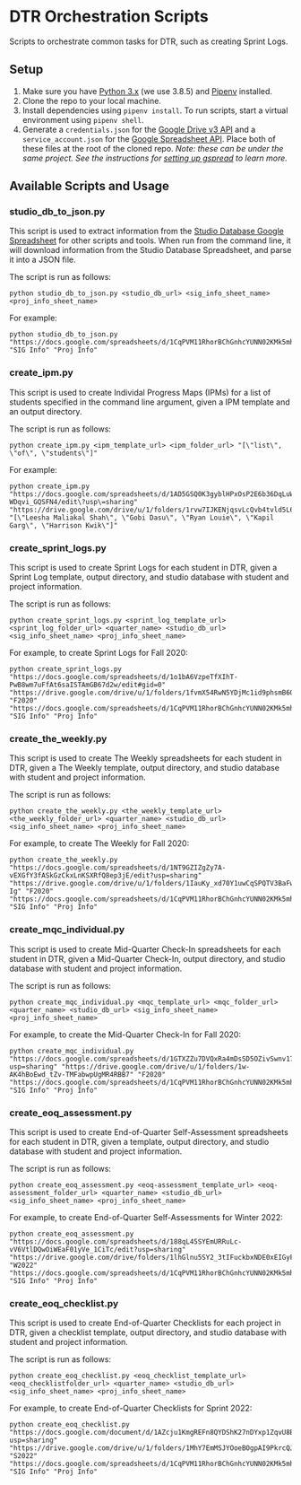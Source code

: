 # DTR Orchestration Scripts
Scripts to orchestrate common tasks for DTR, such as creating Sprint Logs.

## Setup
1. Make sure you have [Python 3.x](https://www.python.org/downloads/) (we use 3.8.5) and [Pipenv](https://pipenv-fork.readthedocs.io/en/latest/#install-pipenv-today) installed.
2. Clone the repo to your local machine.
3. Install dependencies using `pipenv install`. To run scripts, start a virtual environment using `pipenv shell`. 
4. Generate a `credentials.json` for the [Google Drive v3 API](https://developers.google.com/drive/api/v3/quickstart/python) and a `service_account.json` for the [Google Spreadsheet API](https://gspread.readthedocs.io/en/latest/oauth2.html#for-bots-using-service-account). Place both of these files at the root of the cloned repo. _Note: these can be under the same project. See the instructions for [setting up gspread](https://gspread.readthedocs.io/en/latest/oauth2.html#enable-api-access-for-a-project) to learn more._

## Available Scripts and Usage

### studio_db_to_json.py
This script is used to extract information from the [Studio Database Google Spreadsheet](https://docs.google.com/spreadsheets/d/1CqPVM11RhorBChGnhcYUNN02KMk5mhKEbuzQEY4vxQA/edit#gid=0) for other scripts and tools. When run from the command line, it will download information from the Studio Database Spreadsheet, and parse it into a JSON file.

The script is run as follows: 
```commandline
python studio_db_to_json.py <studio_db_url> <sig_info_sheet_name> <proj_info_sheet_name>
```

For example: 
```commandline
python studio_db_to_json.py "https://docs.google.com/spreadsheets/d/1CqPVM11RhorBChGnhcYUNN02KMk5mhKEbuzQEY4vxQA/edit#gid=0" "SIG Info" "Proj Info"
```

### create_ipm.py
This script is used to create Individal Progress Maps (IPMs) for a list of students specified in the command line argument, given a IPM template and an output directory.

The script is run as follows:
```commandline
python create_ipm.py <ipm_template_url> <ipm_folder_url> "[\"list\", \"of\", \"students\"]"
```

For example:
```commandline
python create_ipm.py "https://docs.google.com/spreadsheets/d/1AD5GSQ0K3gyblHPxOsP2E6b36DqLuW-WDqvi_GQSFN4/edit\?usp\=sharing" "https://drive.google.com/drive/u/1/folders/1rvw7IJKENjqsvLcQvb4tvld5L6skjSqH" "[\"Leesha Maliakal Shah\", \"Gobi Dasu\", \"Ryan Louie\", \"Kapil Garg\", \"Harrison Kwik\"]"
```

### create_sprint_logs.py
This script is used to create Sprint Logs for each student in DTR, given a Sprint Log template, output directory, and studio database with student and project information.

The script is run as follows: 
```commandline
python create_sprint_logs.py <sprint_log_template_url> <sprint_log_folder_url> <quarter_name> <studio_db_url> <sig_info_sheet_name> <proj_info_sheet_name>
```

For example, to create Sprint Logs for Fall 2020:
```commandline
python create_sprint_logs.py "https://docs.google.com/spreadsheets/d/1o1bA6VzpeTfXIhT-PwB8wm7uFfAt6saISTAmGB67d2w/edit#gid=0" "https://drive.google.com/drive/u/1/folders/1fvmX54RwN5YDjMc1id9phsmB6OSvfKcQ" "F2020" "https://docs.google.com/spreadsheets/d/1CqPVM11RhorBChGnhcYUNN02KMk5mhKEbuzQEY4vxQA/edit#gid=0" "SIG Info" "Proj Info"
```

### create_the_weekly.py
This script is used to create The Weekly spreadsheets for each student in DTR, given a The Weekly template, output directory, and
studio database with student and project information.

The script is run as follows: 
```commandline
python create_the_weekly.py <the_weekly_template_url> <the_weekly_folder_url> <quarter_name> <studio_db_url> <sig_info_sheet_name> <proj_info_sheet_name>
```

For example, to create The Weekly for Fall 2020:
```commandline
python create_the_weekly.py "https://docs.google.com/spreadsheets/d/1NT9GZIZgZy7A-vEXGfY3fASkGzCkxLnKSXRfQ8ep3jE/edit?usp=sharing" "https://drive.google.com/drive/u/1/folders/1IauKy_xd70Y1uwCqSPQTV3BaFwSOK-Ig" "F2020" "https://docs.google.com/spreadsheets/d/1CqPVM11RhorBChGnhcYUNN02KMk5mhKEbuzQEY4vxQA/edit#gid=0" "SIG Info" "Proj Info"
```

### create_mqc_individual.py
This script is used to create Mid-Quarter Check-In spreadsheets for each student in DTR, given a Mid-Quarter Check-In, output directory, and
studio database with student and project information.

The script is run as follows: 
```commandline
python create_mqc_individual.py <mqc_template_url> <mqc_folder_url> <quarter_name> <studio_db_url> <sig_info_sheet_name> <proj_info_sheet_name>
```

For example, to create the Mid-Quarter Check-In for Fall 2020:
```commandline
python create_mqc_individual.py "https://docs.google.com/spreadsheets/d/1GTXZZu7DVQxRa4mDsSD5OZivSwnv17nwAV6mroKztSs/edit?usp=sharing" "https://drive.google.com/drive/u/1/folders/1w-AK4hBoEwd_tZv-TMFabwpUgMR4RBB7" "F2020" "https://docs.google.com/spreadsheets/d/1CqPVM11RhorBChGnhcYUNN02KMk5mhKEbuzQEY4vxQA/edit#gid=0" "SIG Info" "Proj Info"
```

### create_eoq_assessment.py
This script is used to create End-of-Quarter Self-Assessment spreadsheets for each student in DTR, given a template, output directory, and
studio database with student and project information.

The script is run as follows:
```commandline
python create_eoq_assessment.py <eoq-assessment_template_url> <eoq-assessment_folder_url> <quarter_name> <studio_db_url> <sig_info_sheet_name> <proj_info_sheet_name>
```

For example, to create End-of-Quarter Self-Assessments for Winter 2022:
```commandline
python create_eoq_assessment.py "https://docs.google.com/spreadsheets/d/188qL45SYEmURRuLc-vV6VtlDQwOiWEaF01yVe_1CiTc/edit?usp=sharing" "https://drive.google.com/drive/folders/1lhGlnu5SY2_3tIFuckbxNDE0xEIGyFFL" "W2022" "https://docs.google.com/spreadsheets/d/1CqPVM11RhorBChGnhcYUNN02KMk5mhKEbuzQEY4vxQA/edit#gid=0" "SIG Info" "Proj Info"
```

### create_eoq_checklist.py
This script is used to create End-of-Quarter Checklists for each project in DTR, given a checklist template, output directory, and studio database with student and project information.

The script is run as follows:
```commandline
python create_eoq_checklist.py <eoq_checklist_template_url> <eoq_checklistfolder_url> <quarter_name> <studio_db_url> <sig_info_sheet_name> <proj_info_sheet_name>
```

For example, to create End-of-Quarter Checklists for Sprint 2022:
```commandline
python create_eoq_checklist.py "https://docs.google.com/document/d/1AZcju1KmgREFn8QYDShK27nDYxp1ZqvU8BxyKp17a1I/edit?usp=sharing" "https://drive.google.com/drive/u/1/folders/1MhY7EmMSJYOoeBOgpAI9PkrcQJMAHleS" "S2022" "https://docs.google.com/spreadsheets/d/1CqPVM11RhorBChGnhcYUNN02KMk5mhKEbuzQEY4vxQA/edit#gid=0" "SIG Info" "Proj Info"